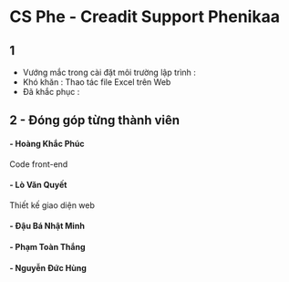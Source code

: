# CS Phe - Creadit Support Phenikaa

## 1
- Vướng mắc trong cài đặt môi trường lập trình :
- Khó khăn : Thao tác file Excel trên Web
- Đã khắc phục :

## 2 - Đóng góp từng thành viên

#### - Hoàng Khắc Phúc
Code front-end

#### - Lò Văn Quyết
Thiết kế giao diện web

#### - Đậu Bá Nhật Minh

#### - Phạm Toàn Thắng

#### - Nguyễn Đức Hùng




